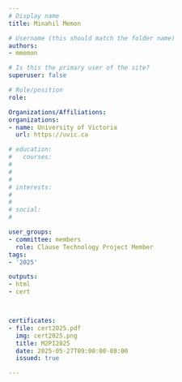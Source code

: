 ```yaml
---
# Display name
title: Minahil Memon

# Username (this should match the folder name)
authors:
- mmemon

# Is this the primary user of the site?
superuser: false

# Role/position
role: 

Organizations/Affiliations:
organizations:
- name: University of Victoria
  url: https://uvic.ca

# education:
#   courses:
#   
# 
# 
# interests:
#   
# 
# social:
#    

user_groups:
- committee: members
  role: Clause Technology Project Member
tags:
- '2025'

outputs:
- html
- cert



certificates:
- file: cert2025.pdf
  img: cert2025.png
  title: M2PI2025
  date: 2025-05-27T09:00:00-08:00
  issued: true

---
```


